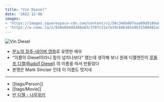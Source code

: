 ```yaml
---
title: "Vin Diesel"
date: '2022-12-06'
images:
- 'https://images.squarespace-cdn.com/content/v1/56c346b607eaa09d9189a870/1582056687399-AS4W1TEYO8GDAPQVMRZQ/image-asset.jpeg'
- 'https://w.namu.la/s/830e09ddd388a83c378fc21e7e19c60b301e9631508482a805ebf6bc0c6498cf6ba6ea55b17a7d170227fa4199e4637602544b439057a45f4e76119d857ec558343bc05d0f25c53fbe6527a0475243e8fd8253696c07251d7c8243d3d3ed1ea5'
---
```

![Vin Diesel](https://images.squarespace-cdn.com/content/v1/56c346b607eaa09d9189a870/1582056687399-AS4W1TEYO8GDAPQVMRZQ/image-asset.jpeg)

- [분노의 질주-네이버 영화](https://movie.naver.com/movie/bi/mi/basic.naver?code=32723)로 유명한 배우
- "이름이 Diesel이라니 힘이 넘치나보다" 했는데 생각해 보니 원래 디젤엔진이 [루돌프 디젤(Rudolf Diesel)](https://namu.wiki/w/%EB%A3%A8%EB%8F%8C%ED%94%84%20%EB%94%94%EC%A0%A4) 의 이름을 따서 만들었다
- 본명은 Mark Sinclair 인데 이 이름도 멋지네

---
- [[tags/Person]]
- [[tags/Movie]]
- [빈 디젤 - 나무위키](https://namu.wiki/w/%EB%B9%88%20%EB%94%94%EC%A0%A4)